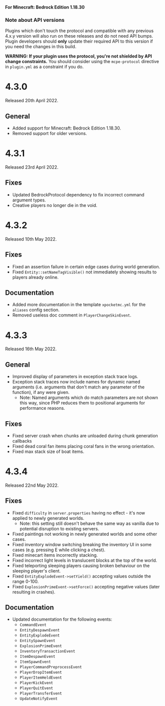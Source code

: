 **For Minecraft: Bedrock Edition 1.18.30**

### Note about API versions
Plugins which don't touch the protocol and compatible with any previous 4.x.y version will also run on these releases and do not need API bumps.
Plugin developers should **only** update their required API to this version if you need the changes in this build.

**WARNING: If your plugin uses the protocol, you're not shielded by API change constraints.** You should consider using the `mcpe-protocol` directive in `plugin.yml` as a constraint if you do.

# 4.3.0
Released 20th April 2022.

## General
- Added support for Minecraft: Bedrock Edition 1.18.30.
- Removed support for older versions.

# 4.3.1
Released 23rd April 2022.

## Fixes
- Updated BedrockProtocol dependency to fix incorrect command argument types.
- Creative players no longer die in the void.

# 4.3.2
Released 10th May 2022.

## Fixes
- Fixed an assertion failure in certain edge cases during world generation.
- Fixed `Entity::setNameTagVisible()` not immediately showing results to players already online.

## Documentation
- Added more documentation in the template `xpocketmc.yml` for the `aliases` config section.
- Removed useless doc comment in `PlayerChangeSkinEvent`.

# 4.3.3
Released 16th May 2022.

## General
- Improved display of parameters in exception stack trace logs.
- Exception stack traces now include names for dynamic named arguments (i.e. arguments that don't match any parameter of the function), if any were given.
  - Note: Named arguments which do match parameters are not shown this way, since PHP reduces them to positional arguments for performance reasons.

## Fixes
- Fixed server crash when chunks are unloaded during chunk generation callbacks
- Fixed dead coral fan items placing coral fans in the wrong orientation.
- Fixed max stack size of boat items.

# 4.3.4
Released 22nd May 2022.

## Fixes
- Fixed `difficulty` in `server.properties` having no effect - it's now applied to newly generated worlds.
  - Note: this setting still doesn't behave the same way as vanilla due to potential disruption to existing servers.
- Fixed paintings not working in newly generated worlds and some other cases.
- Fixed inventory window switching breaking the inventory UI in some cases (e.g. pressing E while clicking a chest).
- Fixed minecart items incorrectly stacking.
- Fixed incorrect light levels in translucent blocks at the top of the world.
- Fixed teleporting sleeping players causing broken behaviour on the sleeping player's client.
- Fixed `EntityExplodeEvent->setYield()` accepting values outside the range 0-100.
- Fixed `ExplosionPrimeEvent->setForce()` accepting negative values (later resulting in crashes).

## Documentation
- Updated documentation for the following events:
  - `CommandEvent`
  - `EntityDespawnEvent`
  - `EntityExplodeEvent`
  - `EntitySpawnEvent`
  - `ExplosionPrimeEvent`
  - `InventoryTransactionEvent`
  - `ItemDespawnEvent`
  - `ItemSpawnEvent`
  - `PlayerCommandPreprocessEvent`
  - `PlayerDropItemEvent`
  - `PlayerItemHeldEvent`
  - `PlayerKickEvent`
  - `PlayerQuitEvent`
  - `PlayerTransferEvent`
  - `UpdateNotifyEvent`